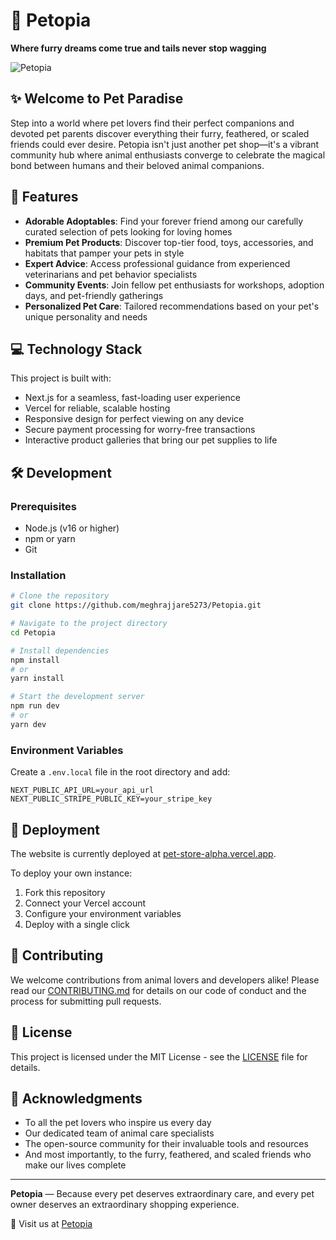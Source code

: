 # 🐾 Petopia

**Where furry dreams come true and tails never stop wagging**

![Petopia](https://pet-store-alpha.vercel.app/images/logo.png)

## ✨ Welcome to Pet Paradise

Step into a world where pet lovers find their perfect companions and devoted pet parents discover everything their furry, feathered, or scaled friends could ever desire. Petopia isn't just another pet shop—it's a vibrant community hub where animal enthusiasts converge to celebrate the magical bond between humans and their beloved animal companions.

## 🚀 Features

- **Adorable Adoptables**: Find your forever friend among our carefully curated selection of pets looking for loving homes
- **Premium Pet Products**: Discover top-tier food, toys, accessories, and habitats that pamper your pets in style
- **Expert Advice**: Access professional guidance from experienced veterinarians and pet behavior specialists
- **Community Events**: Join fellow pet enthusiasts for workshops, adoption days, and pet-friendly gatherings
- **Personalized Pet Care**: Tailored recommendations based on your pet's unique personality and needs

## 💻 Technology Stack

This project is built with:

- Next.js for a seamless, fast-loading user experience
- Vercel for reliable, scalable hosting
- Responsive design for perfect viewing on any device
- Secure payment processing for worry-free transactions
- Interactive product galleries that bring our pet supplies to life

## 🛠️ Development

### Prerequisites

- Node.js (v16 or higher)
- npm or yarn
- Git

### Installation

```bash
# Clone the repository
git clone https://github.com/meghrajjare5273/Petopia.git

# Navigate to the project directory
cd Petopia

# Install dependencies
npm install
# or
yarn install

# Start the development server
npm run dev
# or
yarn dev
```

### Environment Variables

Create a `.env.local` file in the root directory and add:

```
NEXT_PUBLIC_API_URL=your_api_url
NEXT_PUBLIC_STRIPE_PUBLIC_KEY=your_stripe_key
```

## 📱 Deployment

The website is currently deployed at [pet-store-alpha.vercel.app](https://pet-store-alpha.vercel.app).

To deploy your own instance:

1. Fork this repository
2. Connect your Vercel account
3. Configure your environment variables
4. Deploy with a single click

## 🤝 Contributing

We welcome contributions from animal lovers and developers alike! Please read our [CONTRIBUTING.md](CONTRIBUTING.md) for details on our code of conduct and the process for submitting pull requests.

## 📄 License

This project is licensed under the MIT License - see the [LICENSE](LICENSE) file for details.

## 🎉 Acknowledgments

- To all the pet lovers who inspire us every day
- Our dedicated team of animal care specialists
- The open-source community for their invaluable tools and resources
- And most importantly, to the furry, feathered, and scaled friends who make our lives complete

---

**Petopia** — Because every pet deserves extraordinary care, and every pet owner deserves an extraordinary shopping experience.

🐾 Visit us at [Petopia](https://pet-store-alpha.vercel.app)
